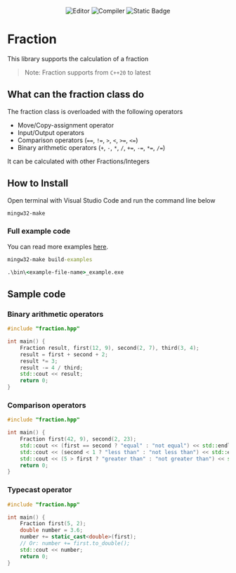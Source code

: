 <p align="center">
  <a style="text-decoration: none" href="https://code.visualstudio.com/">
    <img alt="Editor" src="https://img.shields.io/badge/Editor-VSCode-007acc">
  </a>
  <a style="text-decoration: none" href="https://www.msys2.org/">
    <img alt="Compiler" src="https://img.shields.io/badge/Compiler-Mingw64_of_MSYS2-7F00FF">
  </a>
  <a style="text-decoration: none" href="https://en.cppreference.com/w/cpp/20">
    <img alt="Static Badge" src="https://img.shields.io/badge/C%2B%2B-20-00599c">
  </a>
</p>

# Fraction
This library supports the calculation of a fraction

> Note: Fraction supports from `C++20` to latest

## What can the fraction class do
The fraction class is overloaded with the following operators
- Move/Copy-assignment operator
- Input/Output operators
- Comparison operators (`==`, `!=`, `>`, `<`, `>=`, `<=`)
- Binary arithmetic operators (`+`, `-`, `*`, `/`, `+=`, `-=`, `*=`, `/=`)

It can be calculated with other Fractions/Integers

## How to Install
Open terminal with Visual Studio Code and run the command line below
```cmd
mingw32-make
```

### Full example code
You can read more examples [here](examples).
```cmd
mingw32-make build-examples
```
```cmd
.\bin\<example-file-name>_example.exe
```

## Sample code
### Binary arithmetic operators
```cpp
#include "fraction.hpp"

int main() {
    Fraction result, first(12, 9), second(2, 7), third(3, 4);
    result = first + second + 2;
    result *= 3;
    result -= 4 / third;
    std::cout << result;
    return 0;
}
```

### Comparison operators
```cpp
#include "fraction.hpp"

int main() {
    Fraction first(42, 9), second(2, 23);
    std::cout << (first == second ? "equal" : "not equal") << std::endl;
    std::cout << (second < 1 ? "less than" : "not less than") << std::endl;
    std::cout << (5 > first ? "greater than" : "not greater than") << std::endl;
    return 0;
}
```

### Typecast operator
```cpp
#include "fraction.hpp"

int main() {
    Fraction first(5, 2);
    double number = 3.6;
    number += static_cast<double>(first);
    // Or: number += first.to_double();
    std::cout << number;
    return 0;
}
```
